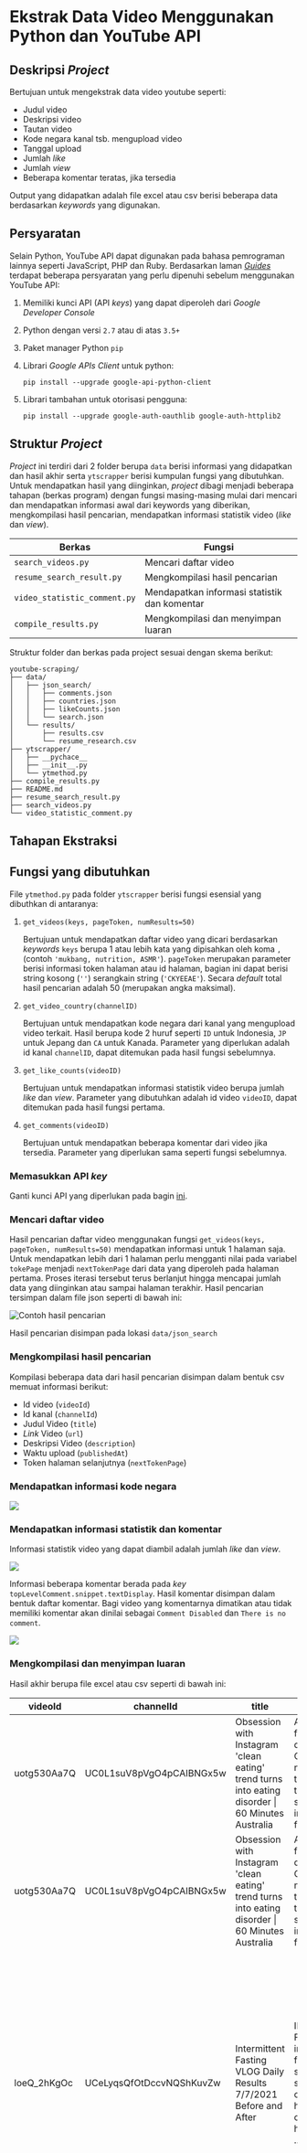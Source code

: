 # Ekstrak Data Video Menggunakan Python dan YouTube API

## Deskripsi *Project*

Bertujuan untuk mengekstrak data video youtube seperti:

- Judul video
- Deskripsi video
- Tautan video
- Kode negara kanal tsb. mengupload video
- Tanggal upload
- Jumlah *like*
- Jumlah *view*
- Beberapa komentar teratas, jika tersedia

Output yang didapatkan adalah file excel atau csv berisi beberapa data berdasarkan *keywords* yang digunakan.

## Persyaratan

Selain Python, YouTube API dapat digunakan pada bahasa pemrograman lainnya seperti JavaScript, PHP dan Ruby. Berdasarkan laman [*Guides*](https://developers.google.com/youtube/v3/quickstart/python) terdapat beberapa persyaratan yang perlu dipenuhi sebelum menggunakan YouTube API:

1. Memiliki kunci API (API *keys*) yang dapat diperoleh dari *Google Developer Console*
2. Python dengan versi `2.7` atau di atas `3.5+`
3. Paket manager Python `pip`
4. Librari *Google APIs Client* untuk python:

    ```{bash}
    pip install --upgrade google-api-python-client
    ```
5. Librari tambahan untuk otorisasi pengguna:

    ```{bash}
    pip install --upgrade google-auth-oauthlib google-auth-httplib2
    ```

## Struktur *Project*

*Project* ini terdiri dari 2 folder berupa `data` berisi informasi yang didapatkan dan hasil akhir serta `ytscrapper` berisi kumpulan fungsi yang dibutuhkan. Untuk mendapatkan hasil yang diinginkan, *project* dibagi menjadi beberapa tahapan (berkas program) dengan fungsi masing-masing mulai dari mencari dan mendapatkan informasi awal dari keywords yang diberikan, mengkompilasi hasil pencarian, mendapatkan informasi statistik video (*like* dan *view*).

| Berkas                       | Fungsi                                       |
| ---------------------------- | -------------------------------------------- |
| `search_videos.py`           | Mencari daftar video                         |
| `resume_search_result.py`    | Mengkompilasi hasil pencarian                |
| `video_statistic_comment.py` | Mendapatkan informasi statistik dan komentar |
| `compile_results.py`         | Mengkompilasi dan menyimpan luaran           |


Struktur folder dan berkas pada project sesuai dengan skema berikut:

```
youtube-scraping/
├── data/
│   ├── json_search/
│   │   ├── comments.json
│   │   ├── countries.json
│   │   ├── likeCounts.json
│   │   └── search.json
│   └── results/
│       ├── results.csv
│       └── resume_research.csv
├── ytscrapper/
│   ├── __pychace__
│   ├── __init__.py
│   └── ytmethod.py
├── compile_results.py
├── README.md
├── resume_search_result.py
├── search_videos.py
└── video_statistic_comment.py
```

## Tahapan Ekstraksi

## Fungsi yang dibutuhkan

File `ytmethod.py` pada folder `ytscrapper` berisi fungsi esensial yang dibuthkan di antaranya:

1. `get_videos(keys, pageToken, numResults=50)`

    Bertujuan untuk mendapatkan daftar video yang dicari berdasarkan *keywords* `keys` berupa 1 atau lebih kata yang dipisahkan oleh koma `,` (contoh `'mukbang, nutrition, ASMR'`). `pageToken` merupakan parameter berisi informasi token halaman atau id halaman, bagian ini dapat berisi string kosong (`''`) serangkain string (`'CKYEEAE'`). Secara *default* total hasil pencarian adalah 50 (merupakan angka maksimal).

2. `get_video_country(channelID)`

    Bertujuan untuk mendapatkan kode negara dari kanal yang mengupload video terkait. Hasil berupa kode 2 huruf seperti `ID` untuk Indonesia, `JP` untuk Jepang dan `CA` untuk Kanada. Parameter yang diperlukan adalah id kanal `channelID`, dapat ditemukan pada hasil fungsi sebelumnya.

3. `get_like_counts(videoID)`

    Bertujuan untuk mendapatkan informasi statistik video berupa jumlah *like* dan *view*. Parameter yang dibutuhkan adalah id video `videoID`, dapat ditemukan pada hasil fungsi pertama.

4. `get_comments(videoID)`

    Bertujuan untuk mendapatkan beberapa komentar dari video jika tersedia. Parameter yang diperlukan sama seperti fungsi sebelumnya.

### Memasukkan API *key*

Ganti kunci API yang diperlukan pada bagin [ini](ytscrapper/ytmethod.py).

### Mencari daftar video

Hasil pencarian daftar video menggunakan fungsi `get_videos(keys, pageToken, numResults=50)` mendapatkan informasi untuk 1 halaman saja. Untuk mendapatkan lebih dari 1 halaman perlu mengganti nilai pada variabel `tokePage` menjadi `nextTokenPage` dari data yang diperoleh pada halaman pertama. Proses iterasi tersebut terus berlanjut hingga mencapai jumlah data yang diinginkan atau sampai halaman terakhir. Hasil pencarian tersimpan dalam file json seperti di bawah ini:

![Contoh hasil pencarian](img/json_search.png)

Hasil pencarian disimpan pada lokasi `data/json_search`

### Mengkompilasi hasil pencarian

Kompilasi beberapa data dari hasil pencarian disimpan dalam bentuk csv memuat informasi berikut:

- Id video (`videoId`)
- Id kanal (`channelId`)
- Judul Video (`title`)
- *Link* Video (`url`)
- Deskripsi Video (`description`)
- Waktu upload (`publishedAt`)
- Token halaman selanjutnya (`nextTokenPage`)

### Mendapatkan informasi kode negara

![](img/json_countries.png)

### Mendapatkan informasi statistik dan komentar

Informasi statistik video yang dapat diambil adalah jumlah *like* dan *view*.

![](img/json_likecount.png)

Informasi beberapa komentar berada pada *key* `topLevelComment.snippet.textDisplay`. Hasil komentar disimpan dalam bentuk daftar komentar. Bagi video yang komentarnya dimatikan atau tidak memiliki komentar akan dinilai sebagai `Comment Disabled` dan `There is no comment`.

![](img/json_comments.png)

### Mengkompilasi dan menyimpan luaran

Hasil akhir berupa file excel atau csv seperti di bawah ini:

| videoId     | channelId                | title                                                                                                        | description                                                                                                                                | publishAt            | videoUrl                                    | countries | likeCount | topLevelComment                                                                                                                                                                                                                                                                                                                                                                                           |
| ----------- | ------------------------ | ------------------------------------------------------------------------------------------------------------ | ------------------------------------------------------------------------------------------------------------------------------------------ | -------------------- | ------------------------------------------- | --------- | --------- | --------------------------------------------------------------------------------------------------------------------------------------------------------------------------------------------------------------------------------------------------------------------------------------------------------------------------------------------------------------------------------------------------------- |
| uotg530Aa7Q | UC0L1suV8pVgO4pCAIBNGx5w | Obsession with Instagram &#39;clean eating&#39; trend turns into eating disorder &#124; 60 Minutes Australia | A different form of eating disorder - Orthorexia nervosa - is on the rise due to the impact of social media. It involves a fixation on ... | 2018-10-29T09:00:07Z | https://www.youtube.com/watch?v=uotg530Aa7Q | AU        | 28858     | ['There is no comments']                                                                                                                                                                                                                                                                                                                                                                                  |
| uotg530Aa7Q | UC0L1suV8pVgO4pCAIBNGx5w | Obsession with Instagram &#39;clean eating&#39; trend turns into eating disorder &#124; 60 Minutes Australia | A different form of eating disorder - Orthorexia nervosa - is on the rise due to the impact of social media. It involves a fixation on ... | 2018-10-29T09:00:07Z | https://www.youtube.com/watch?v=uotg530Aa7Q | AU        | 28858     | ['There is no comments']                                                                                                                                                                                                                                                                                                                                                                                  |
| loeQ_2hKgOc | UCeLyqsQfOtDccvNQShKuvZw | Intermittent Fasting VLOG Daily Results 7/7/2021 Before and After                                            | INTERMITTENT FASTING My intermittent fasting schedule sometimes change if I have an event coming up or have a dinner ...                   | 2021-07-07T23:17:52Z | https://www.youtube.com/watch?v=loeQ_2hKgOc | US        | 17        | ['I love the fact you record on your phone', 'Wow great results Aida. So much respect for you. Working , vlogging, meal prepping, walking , and exercising. A lot on your plate but you’re doing it , girl you’re bad ass 💪', 'Ooops forgot to ask you.  Do you think the time change has anything to do with you losing so fast.  I know you said you were having your last meal at 3 now instead of 4'] |
| loeQ_2hKgOc | UCeLyqsQfOtDccvNQShKuvZw | Intermittent Fasting VLOG Daily Results 7/7/2021 Before and After                                            | INTERMITTENT FASTING My intermittent fasting schedule sometimes change if I have an event coming up or have a dinner ...                   | 2021-07-07T23:17:52Z | https://www.youtube.com/watch?v=loeQ_2hKgOc | US        | 17        | ['I love the fact you record on your phone', 'Wow great results Aida. So much respect for you. Working , vlogging, meal prepping, walking , and exercising. A lot on your plate but you’re doing it , girl you’re bad ass 💪', 'Ooops forgot to ask you.  Do you think the time change has anything to do with you losing so fast.  I know you said you were having your last meal at 3 now instead of 4'] |

